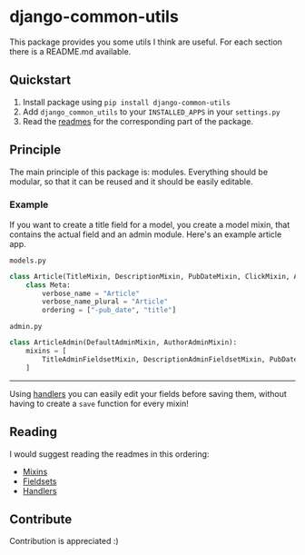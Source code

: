 # django-common-utils

This package provides you some utils I think are useful.
For each section there is a README.md available.

## Quickstart

1. Install package using `pip install django-common-utils`
2. Add `django_common_utils` to your `INSTALLED_APPS` in your `settings.py`
3. Read the [readmes](#reading) for the corresponding part of the package.

## Principle

The main principle of this package is: modules.
Everything should be modular, so that it can be reused and it should be easily
editable.

### Example

If you want to create a title field for a model, you create a model mixin, that
contains the actual field and an admin module. Here's an example article app.

`models.py`
```python
class Article(TitleMixin, DescriptionMixin, PubDateMixin, ClickMixin, AuthorMixin):
    class Meta:
        verbose_name = "Article"
        verbose_name_plural = "Article"
        ordering = ["-pub_date", "title"]
```
`admin.py`
```python
class ArticleAdmin(DefaultAdminMixin, AuthorAdminMixin):
    mixins = [
        TitleAdminFieldsetMixin, DescriptionAdminFieldsetMixin, PubDateFieldsetMixin, ClickAdminFieldsetMixin
    ]
```

---

Using [handlers](django_common_utils/libraries/handlers/README.md) you can easily edit your fields
before saving them, without having to create a `save` function for every mixin!

## Reading

I would suggest reading the readmes in this ordering:

* [Mixins](django_common_utils/libraries/models/README.md)
* [Fieldsets](django_common_utils/libraries/fieldsets/README.md)
* [Handlers](django_common_utils/libraries/handlers/README.md)

## Contribute

Contribution is appreciated :)
